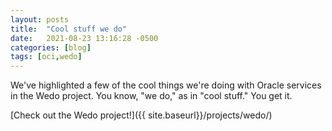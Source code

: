 ```yaml
---
layout: posts
title:  "Cool stuff we do"
date:   2021-08-23 13:16:28 -0500
categories: [blog]
tags: [oci,wedo]
---
```

We've highlighted a few of the cool things we're doing with Oracle services in the Wedo project. You know, "we do," as in "cool stuff." You get it.

[Check out the Wedo project!]({{ site.baseurl}}/projects/wedo/)
